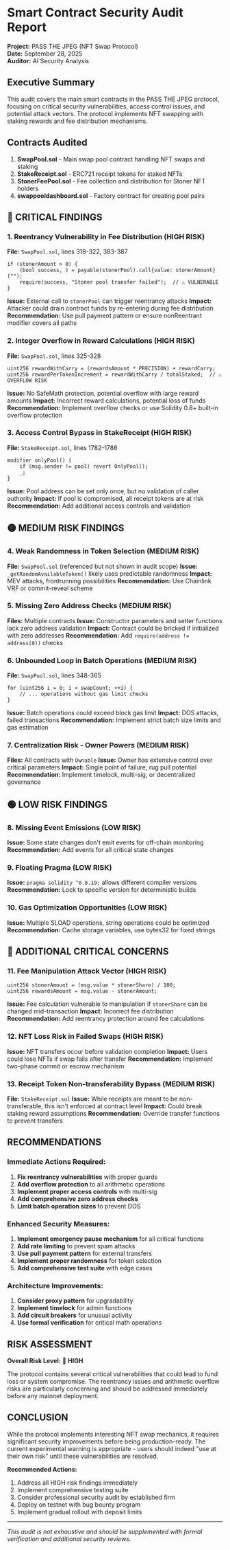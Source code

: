 # Smart Contract Security Audit Report
**Project:** PASS THE JPEG (NFT Swap Protocol)  
**Date:** September 28, 2025  
**Auditor:** AI Security Analysis  

## Executive Summary

This audit covers the main smart contracts in the PASS THE JPEG protocol, focusing on critical security vulnerabilities, access control issues, and potential attack vectors. The protocol implements NFT swapping with staking rewards and fee distribution mechanisms.

## Contracts Audited

1. **SwapPool.sol** - Main swap pool contract handling NFT swaps and staking
2. **StakeReceipt.sol** - ERC721 receipt tokens for staked NFTs
3. **StonerFeePool.sol** - Fee collection and distribution for Stoner NFT holders
4. **swappooldashboard.sol** - Factory contract for creating pool pairs

## 🔴 CRITICAL FINDINGS

### 1. **Reentrancy Vulnerability in Fee Distribution** (HIGH RISK)
**File:** `SwapPool.sol`, lines 318-322, 383-387
```solidity
if (stonerAmount > 0) {
    (bool success, ) = payable(stonerPool).call{value: stonerAmount}("");
    require(success, "Stoner pool transfer failed");  // ⚠️ VULNERABLE
}
```
**Issue:** External call to `stonerPool` can trigger reentrancy attacks
**Impact:** Attacker could drain contract funds by re-entering during fee distribution
**Recommendation:** Use pull payment pattern or ensure nonReentrant modifier covers all paths

### 2. **Integer Overflow in Reward Calculations** (HIGH RISK)
**File:** `SwapPool.sol`, lines 325-328
```solidity
uint256 rewardWithCarry = (rewardsAmount * PRECISION) + rewardCarry;
uint256 rewardPerTokenIncrement = rewardWithCarry / totalStaked;  // ⚠️ OVERFLOW RISK
```
**Issue:** No SafeMath protection, potential overflow with large reward amounts
**Impact:** Incorrect reward calculations, potential loss of funds
**Recommendation:** Implement overflow checks or use Solidity 0.8+ built-in overflow protection

### 3. **Access Control Bypass in StakeReceipt** (HIGH RISK)
**File:** `StakeReceipt.sol`, lines 1782-1786
```solidity
modifier onlyPool() {
    if (msg.sender != pool) revert OnlyPool();
    _;
}
```
**Issue:** Pool address can be set only once, but no validation of caller authority
**Impact:** If pool is compromised, all receipt tokens are at risk
**Recommendation:** Add additional access controls and validation

## 🟡 MEDIUM RISK FINDINGS

### 4. **Weak Randomness in Token Selection** (MEDIUM RISK)
**File:** `SwapPool.sol` (referenced but not shown in audit scope)
**Issue:** `_getRandomAvailableToken()` likely uses predictable randomness
**Impact:** MEV attacks, frontrunning possibilities
**Recommendation:** Use Chainlink VRF or commit-reveal scheme

### 5. **Missing Zero Address Checks** (MEDIUM RISK)
**Files:** Multiple contracts
**Issue:** Constructor parameters and setter functions lack zero address validation
**Impact:** Contract could be bricked if initialized with zero addresses
**Recommendation:** Add `require(address != address(0))` checks

### 6. **Unbounded Loop in Batch Operations** (MEDIUM RISK)
**File:** `SwapPool.sol`, lines 348-365
```solidity
for (uint256 i = 0; i < swapCount; ++i) {
    // ... operations without gas limit checks
}
```
**Issue:** Batch operations could exceed block gas limit
**Impact:** DOS attacks, failed transactions
**Recommendation:** Implement strict batch size limits and gas estimation

### 7. **Centralization Risk - Owner Powers** (MEDIUM RISK)
**Files:** All contracts with `Ownable`
**Issue:** Owner has extensive control over critical parameters
**Impact:** Single point of failure, rug pull potential
**Recommendation:** Implement timelock, multi-sig, or decentralized governance

## 🟢 LOW RISK FINDINGS

### 8. **Missing Event Emissions** (LOW RISK)
**Issue:** Some state changes don't emit events for off-chain monitoring
**Recommendation:** Add events for all critical state changes

### 9. **Floating Pragma** (LOW RISK)
**Issue:** `pragma solidity ^0.8.19;` allows different compiler versions
**Recommendation:** Lock to specific version for deterministic builds

### 10. **Gas Optimization Opportunities** (LOW RISK)
**Issue:** Multiple SLOAD operations, string operations could be optimized
**Recommendation:** Cache storage variables, use bytes32 for fixed strings

## 🔴 ADDITIONAL CRITICAL CONCERNS

### 11. **Fee Manipulation Attack Vector** (HIGH RISK)
```solidity
uint256 stonerAmount = (msg.value * stonerShare) / 100;
uint256 rewardsAmount = msg.value - stonerAmount;
```
**Issue:** Fee calculation vulnerable to manipulation if `stonerShare` can be changed mid-transaction
**Impact:** Incorrect fee distribution
**Recommendation:** Add reentrancy protection around fee calculations

### 12. **NFT Loss Risk in Failed Swaps** (HIGH RISK)
**Issue:** NFT transfers occur before validation completion
**Impact:** Users could lose NFTs if swap fails after transfer
**Recommendation:** Implement two-phase commit or escrow mechanism

### 13. **Receipt Token Non-transferability Bypass** (MEDIUM RISK)
**File:** `StakeReceipt.sol`
**Issue:** While receipts are meant to be non-transferable, this isn't enforced at contract level
**Impact:** Could break staking reward assumptions
**Recommendation:** Override transfer functions to prevent transfers

## RECOMMENDATIONS

### Immediate Actions Required:
1. **Fix reentrancy vulnerabilities** with proper guards
2. **Add overflow protection** to all arithmetic operations  
3. **Implement proper access controls** with multi-sig
4. **Add comprehensive zero address checks**
5. **Limit batch operation sizes** to prevent DOS

### Enhanced Security Measures:
1. **Implement emergency pause mechanism** for all critical functions
2. **Add rate limiting** to prevent spam attacks
3. **Use pull payment pattern** for external transfers
4. **Implement proper randomness** for token selection
5. **Add comprehensive test suite** with edge cases

### Architecture Improvements:
1. **Consider proxy pattern** for upgradability
2. **Implement timelock** for admin functions
3. **Add circuit breakers** for unusual activity
4. **Use formal verification** for critical math operations

## RISK ASSESSMENT

**Overall Risk Level:** 🔴 **HIGH**

The protocol contains several critical vulnerabilities that could lead to fund loss or system compromise. The reentrancy issues and arithmetic overflow risks are particularly concerning and should be addressed immediately before any mainnet deployment.

## CONCLUSION

While the protocol implements interesting NFT swap mechanics, it requires significant security improvements before being production-ready. The current experimental warning is appropriate - users should indeed "use at their own risk" until these vulnerabilities are resolved.

**Recommended Actions:**
1. Address all HIGH risk findings immediately
2. Implement comprehensive testing suite
3. Consider professional security audit by established firm
4. Deploy on testnet with bug bounty program
5. Implement gradual rollout with deposit limits

---
*This audit is not exhaustive and should be supplemented with formal verification and additional security reviews.*